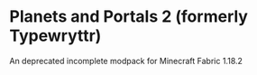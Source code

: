 # Planets and Portals 2 (formerly Typewryttr)

An deprecated incomplete modpack for Minecraft Fabric 1.18.2

